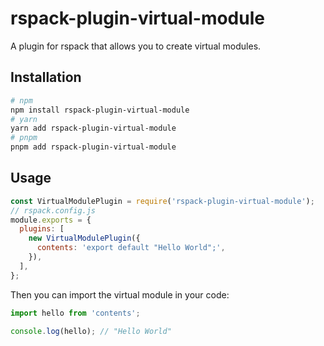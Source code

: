 # rspack-plugin-virtual-module

A plugin for rspack that allows you to create virtual modules.

## Installation

```bash
# npm
npm install rspack-plugin-virtual-module
# yarn
yarn add rspack-plugin-virtual-module
# pnpm
pnpm add rspack-plugin-virtual-module
```

## Usage

```js
const VirtualModulePlugin = require('rspack-plugin-virtual-module');
// rspack.config.js
module.exports = {
  plugins: [
    new VirtualModulePlugin({
      contents: 'export default "Hello World";',
    }),
  ],
};
```

Then you can import the virtual module in your code:

```js
import hello from 'contents';

console.log(hello); // "Hello World"
```
